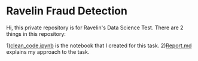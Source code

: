 # Ravelin Fraud Detection

Hi, this private repository is for Ravelin's Data Science Test. There are 2 things in this repository:

1)[clean_code.ipynb](https://github.com/Hsgngr/ravelin_fraud_detection/blob/main/clean_code.ipynb) is the notebook that I created for this task.
2)[Report.md](https://github.com/Hsgngr/ravelin_fraud_detection/blob/main/REPORT.md) explains my approach to the task.
